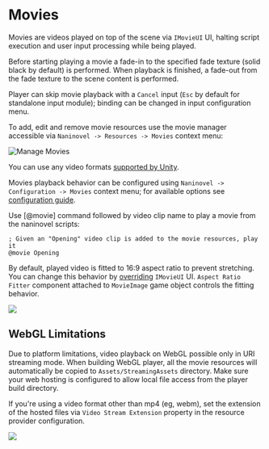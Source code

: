 ﻿# Movies

Movies are videos played on top of the scene via `IMovieUI` UI, halting script execution and user input processing while being played. 

Before starting playing a movie a fade-in to the specified fade texture (solid black by default) is performed. When playback is finished, a fade-out from the fade texture to the scene content is performed. 

Player can skip movie playback with a `Cancel` input (`Esc` by default for standalone input module); binding can be changed in input configuration menu.

To add, edit and remove movie resources use the movie manager accessible via `Naninovel -> Resources -> Movies` context menu:

![Manage Movies](https://i.gyazo.com/aace59f30f42245fc3ba714d10815d46.png)

You can use any video formats [supported by Unity](https://docs.unity3d.com/Manual/VideoSources-FileCompatibility).

Movies playback behavior can be configured using `Naninovel -> Configuration -> Movies` context menu; for available options see [configuration guide](/guide/configuration.md#movies).

Use [@movie] command followed by video clip name to play a movie from the naninovel scripts:

```nani
; Given an "Opening" video clip is added to the movie resources, play it
@movie Opening
```

By default, played video is fitted to 16:9 aspect ratio to prevent stretching. You can change this behavior by [overriding](/guide/user-interface.html#ui-customization) `IMovieUI` UI. `Aspect Ratio Fitter` component attached to `MovieImage` game object controls the fitting behavior.

![](https://i.gyazo.com/38e8b1fc220d5fedd50f62ab855b2e92.png)

## WebGL Limitations

Due to platform limitations, video playback on WebGL possible only in URI streaming mode. When building WebGL player, all the movie resources will automatically be copied to `Assets/StreamingAssets` directory. Make sure your web hosting is configured to allow local file access from the player build directory.

If you're using a video format other than mp4 (eg, webm), set the extension of the hosted files via `Video Stream Extension` property in the resource provider configuration.

![](https://i.gyazo.com/b3eb1ab2af513e6a131347d6e5e455e5.png)
